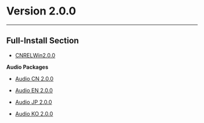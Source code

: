 # Version 2.0.0

----

## Full-Install Section

- [CNRELWin2.0.0](https://autopatchcn.yuanshen.com/client_app/pc_mihoyo/20210721_3aacc245ccfe47c7/YuanShen_2.0.0.zip)

**Audio Packages**

- [Audio CN 2.0.0](https://autopatchcn.yuanshen.com/client_app/pc_mihoyo/20210721_3aacc245ccfe47c7/Audio_Chinese_2.0.0.zip)

- [Audio EN 2.0.0](https://autopatchcn.yuanshen.com/client_app/pc_mihoyo/20210721_3aacc245ccfe47c7/Audio_English(US)_2.0.0.zip)

- [Audio JP 2.0.0](https://autopatchcn.yuanshen.com/client_app/pc_mihoyo/20210721_3aacc245ccfe47c7/Audio_Japanese_2.0.0.zip)

- [Audio KO 2.0.0](https://autopatchcn.yuanshen.com/client_app/pc_mihoyo/20210721_3aacc245ccfe47c7/Audio_Korean_2.0.0.zip)
